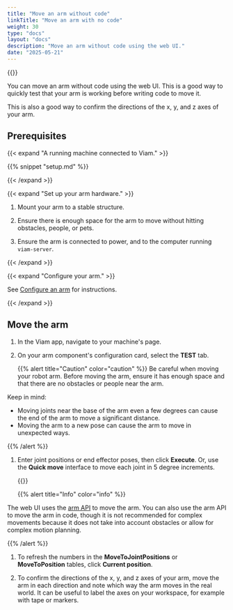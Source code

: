 ```yaml
---
title: "Move an arm without code"
linkTitle: "Move an arm with no code"
weight: 30
type: "docs"
layout: "docs"
description: "Move an arm without code using the web UI."
date: "2025-05-21"
---
```


{{<gif webm_src="/how-tos/joint_positions.webm" mp4_src="/how-tos/joint_positions.mp4" alt="The robot arm moving through joint position commands" max-width="150px" class="alignright">}}

You can move an arm without code using the web UI.
This is a good way to quickly test that your arm is working before writing code to move it.

This is also a good way to confirm the directions of the x, y, and z axes of your arm.

## Prerequisites

{{< expand "A running machine connected to Viam." >}}

{{% snippet "setup.md" %}}

{{< /expand >}}

{{< expand "Set up your arm hardware." >}}

1. Mount your arm to a stable structure.

1. Ensure there is enough space for the arm to move without hitting obstacles, people, or pets.

1. Ensure the arm is connected to power, and to the computer running `viam-server`.

{{< /expand >}}

{{< expand "Configure your arm." >}}

See [Configure an arm](/operate/mobility/move-arm/configure-arm/) for instructions.

{{< /expand >}}

## Move the arm

1. In the Viam app, navigate to your machine's page.

1. On your arm component's configuration card, select the **TEST** tab.

   {{% alert title="Caution" color="caution" %}}
   Be careful when moving your robot arm.
   Before moving the arm, ensure it has enough space and that there are no obstacles or people near the arm.

Keep in mind:

- Moving joints near the base of the arm even a few degrees can cause the end of the arm to move a significant distance.
- Moving the arm to a new pose can cause the arm to move in unexpected ways.

{{% /alert %}}

1. Enter joint positions or end effector poses, then click **Execute**.
   Or, use the **Quick move** interface to move each joint in 5 degree increments.

   {{<imgproc src="/components/arm/control.png" resize="x1100" declaredimensions=true alt="Arm control interface." style="max-width:600px" class="shadow imgzoom" >}}

   {{% alert title="Info" color="info" %}}

The web UI uses the [arm API](/dev/reference/apis/components/arm/) to move the arm.
You can also use the arm API to move the arm in code, though it is not recommended for complex movements because it does not take into account obstacles or allow for complex motion planning.

{{% /alert %}}

1. To refresh the numbers in the **MoveToJointPositions** or **MoveToPosition** tables, click **Current position**.

1. To confirm the directions of the x, y, and z axes of your arm, move the arm in each direction and note which way the arm moves in the real world.
   It can be useful to label the axes on your workspace, for example with tape or markers.
